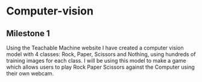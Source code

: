 # Computer-vision

## Milestone 1

Using the Teachable Machine website I have created a computer vision model with 4 classes: Rock, Paper, Scissors and Nothing, using hundreds of training images for each class. I will be using this model to make a game which allows users to play Rock Paper Scissors against the Computer using their own webcam.